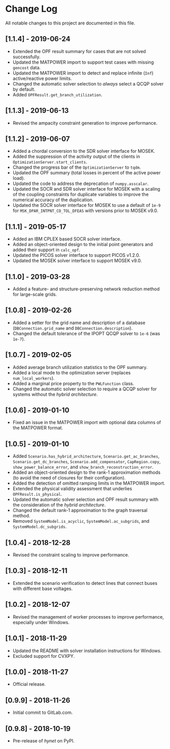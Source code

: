 # Change Log

All notable changes to this project are documented in this file.

## [1.1.4] - 2019-06-24
- Extended the OPF result summary for cases that are not solved successfully.
- Updated the MATPOWER import to support test cases with missing ``gencost`` data.
- Updated the MATPOWER import to detect and replace infinite (``Inf``) active/reactive power limits.
- Changed the automatic solver selection to *always* select a QCQP solver by default.
- Added ``OPFResult.get_branch_utilization``.

## [1.1.3] - 2019-06-13
- Revised the ampacity constraint generation to improve performance.

## [1.1.2] - 2019-06-07
- Added a chordal conversion to the SDR solver interface for MOSEK.
- Added the suppression of the activity output of the clients in ``OptimizationServer.start_clients``.
- Changed the progress bar of the ``OptimizationServer`` to ``tqdm``.
- Updated the OPF summary (total losses in percent of the active power load).
- Updated the code to address the deprecation of ``numpy.asscalar``.
- Updated the SOCR and SDR solver interface for MOSEK with a scaling of the coupling constraints for duplicate variables to improve the numerical accuracy of the duplication.
- Updated the SOCR solver interface for MOSEK to use a default of ``1e-9`` for ``MSK_DPAR_INTPNT_CO_TOL_DFEAS`` with versions prior to MOSEK v9.0.

## [1.1.1] - 2019-05-17
- Added an IBM CPLEX based SOCR solver interface.
- Added an object-oriented design to the initial point generators and added their support in ``calc_opf``.
- Updated the PICOS solver interface to support PICOS v1.2.0.
- Updated the MOSEK solver interface to support MOSEK v9.0.

## [1.1.0] - 2019-03-28
- Added a feature- and structure-preserving network reduction method for large-scale grids.

## [1.0.8] - 2019-02-26
- Added a setter for the grid name and description of a database (``DBConnection.grid_name`` and ``DBConnection.description``).
- Changed the default tolerance of the IPOPT QCQP solver to ``1e-6`` (was ``1e-7``).

## [1.0.7] - 2019-02-05
- Added average branch utilization statistics to the OPF summary.
- Added a local mode to the optimization server (replaces ``num_local_workers``).
- Added a marginal price property to the ``PWLFunction`` class.
- Changed the automatic solver selection to require a QCQP solver for systems without the *hybrid architecture*.

## [1.0.6] - 2019-01-10
- Fixed an issue in the MATPOWER import with optional data columns of the MATPOWER format.

## [1.0.5] - 2019-01-10
- Added ``Scenario.has_hybrid_architecture``, ``Scenario.get_ac_branches``, ``Scenario.get_dc_branches``, ``Scenario.add_compensator``, ``CapRegion.copy``, ``show_power_balance_error``, and ``show_branch_reconstruction_error``.
- Added an object-oriented design to the rank-1 approximation methods (to avoid the need of closures for their configuration).
- Added the detection of omitted ramping limits in the MATPOWER import.
- Extended the physical validity assessment that underlies ``OPFResult.is_physical``.
- Updated the automatic solver selection and OPF result summary with the consideration of the *hybrid architecture*.
- Changed the default rank-1 approximation to the graph traversal method.
- Removed ``SystemModel.is_acyclic``, ``SystemModel.ac_subgrids``, and ``SystemModel.dc_subgrids``.

## [1.0.4] - 2018-12-28
- Revised the constraint scaling to improve performance.

## [1.0.3] - 2018-12-11
- Extended the scenario verification to detect lines that connect buses with different base voltages.

## [1.0.2] - 2018-12-07
- Revised the management of worker processes to improve performance, especially under Windows.

## [1.0.1] - 2018-11-29
- Updated the README with solver installation instructions for Windows.
- Excluded support for CVXPY.

## [1.0.0] - 2018-11-27
- Official release.

## [0.9.9] - 2018-11-26
- Initial commit to GitLab.com.

## [0.9.8] - 2018-10-19
- Pre-release of *hynet* on PyPI.
